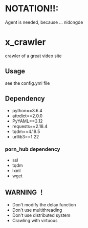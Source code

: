 # NOTATION!!:

Agent is needed, because ... nidongde


# x_crawler
crawler of a great video site

## Usage
see the config.yml file
## Dependency
- python==3.6.4
- attrdict==2.0.0
- PyYAML==3.12
- requests==2.18.4
- tqdm==4.19.5
- urllib3==1.22
### porn_hub dependency
- ssl
- tqdm
- lxml
- wget
## WARNING ！
- Don't modify the delay function
- Don't use multithreading
- Don't use distributed system
- Crawling with virtuous

